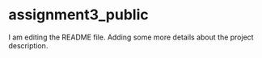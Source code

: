 # assignment3_public

I am editing the README file. Adding some more details about the project description.

